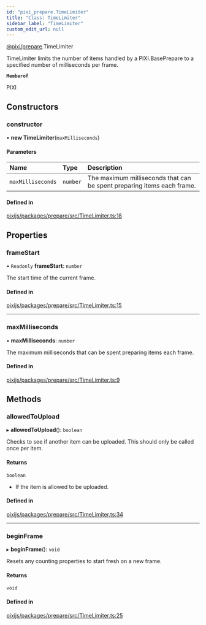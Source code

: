```yaml
---
id: "pixi_prepare.TimeLimiter"
title: "Class: TimeLimiter"
sidebar_label: "TimeLimiter"
custom_edit_url: null
---
```


[@pixi/prepare](../modules/pixi_prepare.md).TimeLimiter

TimeLimiter limits the number of items handled by a PIXI.BasePrepare to a specified
number of milliseconds per frame.

**`Memberof`**

PIXI

## Constructors

### constructor

• **new TimeLimiter**(`maxMilliseconds`)

#### Parameters

| Name | Type | Description |
| :------ | :------ | :------ |
| `maxMilliseconds` | `number` | The maximum milliseconds that can be spent preparing items each frame. |

#### Defined in

[pixijs/packages/prepare/src/TimeLimiter.ts:18](https://github.com/pixijs/pixijs/blob/2194fe5c5/packages/prepare/src/TimeLimiter.ts#L18)

## Properties

### frameStart

• `Readonly` **frameStart**: `number`

The start time of the current frame.

#### Defined in

[pixijs/packages/prepare/src/TimeLimiter.ts:15](https://github.com/pixijs/pixijs/blob/2194fe5c5/packages/prepare/src/TimeLimiter.ts#L15)

___

### maxMilliseconds

• **maxMilliseconds**: `number`

The maximum milliseconds that can be spent preparing items each frame.

#### Defined in

[pixijs/packages/prepare/src/TimeLimiter.ts:9](https://github.com/pixijs/pixijs/blob/2194fe5c5/packages/prepare/src/TimeLimiter.ts#L9)

## Methods

### allowedToUpload

▸ **allowedToUpload**(): `boolean`

Checks to see if another item can be uploaded. This should only be called once per item.

#### Returns

`boolean`

- If the item is allowed to be uploaded.

#### Defined in

[pixijs/packages/prepare/src/TimeLimiter.ts:34](https://github.com/pixijs/pixijs/blob/2194fe5c5/packages/prepare/src/TimeLimiter.ts#L34)

___

### beginFrame

▸ **beginFrame**(): `void`

Resets any counting properties to start fresh on a new frame.

#### Returns

`void`

#### Defined in

[pixijs/packages/prepare/src/TimeLimiter.ts:25](https://github.com/pixijs/pixijs/blob/2194fe5c5/packages/prepare/src/TimeLimiter.ts#L25)

